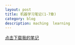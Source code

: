 ```yaml
---
layout: post
title: 机器学习笔记(1-7章)
category: blog
description: maching  learning
---
```



<a href="/files/1.doc" download="doc">点击下载我的笔记</a>
